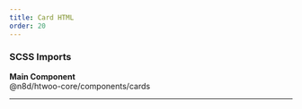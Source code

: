 ```yaml
---
title: Card HTML
order: 20
---
```


### SCSS Imports

**Main Component**\
@n8d/htwoo-core/components/cards

***